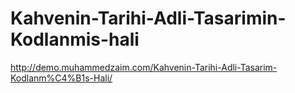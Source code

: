 # Kahvenin-Tarihi-Adli-Tasarimin-Kodlanmis-hali
http://demo.muhammedzaim.com/Kahvenin-Tarihi-Adli-Tasarim-Kodlanm%C4%B1s-Hali/
